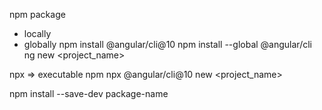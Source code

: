 npm package
- locally
- globally
npm install @angular/cli@10
npm install --global @angular/cli
ng new <project_name>

npx => executable npm
npx @angular/cli@10 new <project_name>

npm install --save-dev package-name
